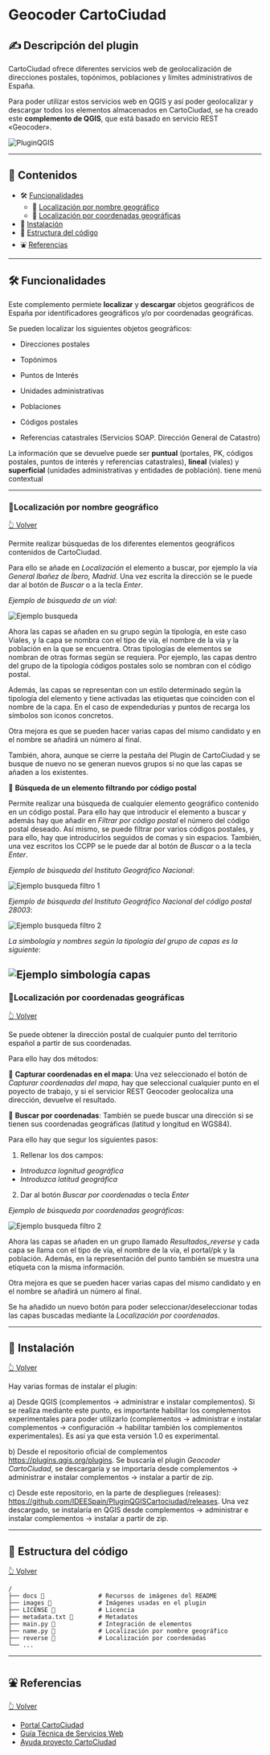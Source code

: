 #  Geocoder CartoCiudad 

## ✍️ Descripción del plugin

CartoCiudad ofrece diferentes servicios web de geolocalización de direcciones postales, topónimos, poblaciones y límites administrativos de España.
 
Para poder utilizar estos servicios web en QGIS y así poder geolocalizar y descargar todos los elementos almacenados en CartoCiudad, se ha creado este **complemento de QGIS**, que está basado en servicio REST «Geocoder».
 
 ![PluginQGIS](docs/inicio.png)
 
---

<a name="contenidos"></a>

## 📇 Contenidos

* 🛠 [Funcionalidades](#funcionalidades)
  * 🔸 [Localización por nombre geográfico](#nombregeografico)
  * 🔸 [Localización por coordenadas geográficas](#coordenadas)
* 🚀 [Instalación](#instalacion)
* 📁 [Estructura del código](#estructura)
* ⛲️ [Referencias](#referencias)

---

## 🛠 Funcionalidades <a name="funcionalidades"></a>

Este complemento permiete **localizar** y **descargar** objetos geográficos de España por identificadores geográficos y/o por coordenadas geográficas. 

Se pueden localizar los siguientes objetos geográficos:
 
  * Direcciones postales
 
  * Topónimos
 
  * Puntos de Interés
 
  * Unidades administrativas
 
  * Poblaciones
 
  * Códigos postales
 
  * Referencias catastrales (Servicios SOAP. Dirección General de Catastro)
 
La información que se devuelve puede ser **puntual** (portales, PK, códigos postales, puntos de interés y referencias catastrales), **lineal** (viales) y **superficial** (unidades administrativas y entidades de población).
tiene menú contextual

---

### 🔸Localización por nombre geográfico <a name="nombregeografico"></a>

[👆 Volver](#contenidos)

Permite realizar búsquedas de los diferentes elementos geográficos contenidos de CartoCiudad.

Para ello se añade en *Localización* el elemento a buscar, por ejemplo la vía *General Ibañez de Íbero, Madrid*. Una vez escrita la dirección se le puede dar al botón de *Buscar* o a la tecla *Enter*.

 *Ejemplo de búsqueda de un vial*:

![Ejemplo busqueda](docs/ejemplo_ng.png)

Ahora las capas se añaden en su grupo según la tipología, en este caso Viales, y la capa se nombra con el tipo de vía, el nombre de la vía y la población en la que se encuentra. Otras tipologías de elementos se nombran de otras formas según se requiera. Por ejemplo, las capas dentro del grupo de la tipología códigos postales solo se nombran con el código postal. 

Además, las capas se representan con un estilo determinado según la tipología del elemento y tiene activadas las etiquetas que coinciden con el nombre de la capa. En el caso de expendedurías y puntos de recarga los símbolos son iconos concretos.

Otra mejora es que se pueden hacer varias capas del mismo candidato y en el nombre se añadirá un número al final.

También, ahora, aunque se cierre la pestaña del Plugin de CartoCiudad y se busque de nuevo no se generan nuevos grupos si no que las capas se añaden a los existentes.





🔹 **Búsqueda de un elemento filtrando por código postal**

Permite realizar una búsqueda de cualquier elemento geográfico contenido en un código postal. 
Para ello hay que introducir el elemento a buscar y además hay que añadir en *Filtrar por código postal* el número del código postal deseado. Así mismo, se puede filtrar por varios códigos postales, y para ello, hay que introducirlos seguidos de comas y sin espacios. También, una vez escritos los CCPP se le puede dar al botón de *Buscar* o a la tecla *Enter*.

 *Ejemplo de búsqueda del Instituto Geográfico Nacional*:

![Ejemplo busqueda filtro 1](docs/filtro1.png)

 *Ejemplo de búsqueda del Instituto Geográfico Nacional del código postal 28003*:
 
![Ejemplo busqueda filtro 2](docs/filtro2.png)

*La simbología y nombres según la tipología del grupo de capas es la siguiente*:

![Ejemplo simbología capas](docs/simbologia.png)
---

### 🔸Localización por coordenadas geográficas <a name="coordenadas"></a>

[👆 Volver](#contenidos)

Se puede obtener la dirección postal de cualquier punto del territorio español a partir de sus coordenadas.

Para ello hay dos métodos:

🔹 **Capturar coordenadas en el mapa**:
Una vez seleccionado el botón de *Capturar coordenadas del mapa*, hay que seleccional cualquier punto en el poyecto de trabajo, y si el servicior REST Geocoder geolocaliza una dirección, devuelve el resultado.


🔹 **Buscar por coordenadas**:
También se puede buscar una dirección si se tienen sus coordenadas geográficas (latitud y longitud en WGS84).

Para ello hay que segur los siguientes pasos:

1. Rellenar los dos campos:
 * *Introduzca lognitud geográfica*
 * *Introduzca latitud geográfica*

2. Dar al botón *Buscar por coordenadas* o tecla *Enter*

 *Ejemplo de búsqueda por coordenadas geográficas*:
 
![Ejemplo busqueda filtro 2](docs/Busquedacoordenadas.png)

Ahora las capas se añaden en un grupo llamado *Resultados_reverse* y cada capa se llama con el tipo de vía, el nombre de la vía, el portal/pk y la población. Además, en la representación del punto también se muestra una etiqueta con la misma información.

Otra mejora es que se pueden hacer varias capas del mismo candidato y en el nombre se añadirá un número al final.

Se ha añadido un nuevo botón para poder seleccionar/deseleccionar todas las capas buscadas mediante la *Localización por coordenadas*.

---

## 🚀 Instalación <a name="instalacion"></a>

[👆 Volver](#contenidos)

Hay varias formas de instalar el plugin:

a) Desde QGIS (complementos -> administrar e instalar complementos).
Si se realiza mediante este punto, es importante habilitar los complementos experimentales para poder utilizarlo (complementos -> administrar e instalar complementos -> configuración -> habilitar también los complementos experimentales). Es así ya que esta versión 1.0 es experimental.

b) Desde el repositorio oficial de complementos https://plugins.qgis.org/plugins. Se buscaría el plugin *Geocoder CartoCiudad*, se descargaría y se importaría desde complementos -> administrar e instalar complementos -> instalar a partir de zip.

c) Desde este repositorio, en la parte de despliegues (releases): https://github.com/IDEESpain/PluginQGISCartociudad/releases. Una vez descargado, se instalaría en QGIS desde complementos -> administrar e instalar complementos -> instalar a partir de zip.

---

## 📁 Estructura del código <a name="estructura"></a>

[👆 Volver](#contenidos)

```any
/
├── docs 📁               # Recursos de imágenes del README
├── images 🌈             # Imágenes usadas en el plugin
├── LICENSE 📢            # Licencia              
├── metadata.txt 📁       # Metadatos
├── main.py 📁            # Integración de elementos
├── name.py 📁            # Localización por nombre geográfico
├── reverse 📁            # Localización por coordenadas
└── ...
```
---

## ⛲️ Referencias <a name="referencias"></a>

[👆 Volver](#contenidos)

* [Portal CartoCiudad](https://www.cartociudad.es/web/portal)
* [Guía Técnica de Servicios Web](https://www.idee.es/resources/documentos/Cartociudad/CartoCiudad_ServiciosWeb.pdf)
* [Ayuda proyecto CartoCiudad](https://www.idee.es/resources/documentos/Cartociudad/StoryMap.html)
